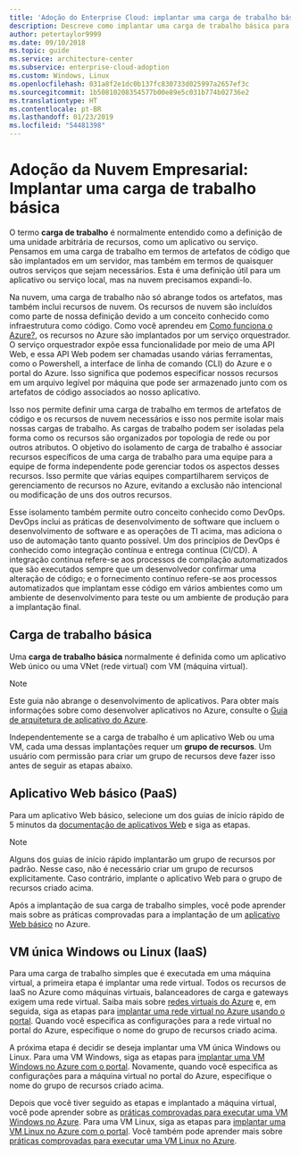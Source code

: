 ```yaml
---
title: 'Adoção do Enterprise Cloud: implantar uma carga de trabalho básica'
description: Descreve como implantar uma carga de trabalho básica para o Azure
author: petertaylor9999
ms.date: 09/10/2018
ms.topic: guide
ms.service: architecture-center
ms.subservice: enterprise-cloud-adoption
ms.custom: Windows, Linux
ms.openlocfilehash: 031a8f2e1dc0b137fc830733d025997a2657ef3c
ms.sourcegitcommit: 1b50810208354577b00e89e5c031b774b02736e2
ms.translationtype: HT
ms.contentlocale: pt-BR
ms.lasthandoff: 01/23/2019
ms.locfileid: "54481398"
---
```

# <a name="enterprise-cloud-adoption-deploy-a-basic-workload"></a>Adoção da Nuvem Empresarial: Implantar uma carga de trabalho básica

O termo **carga de trabalho** é normalmente entendido como a definição de uma unidade arbitrária de recursos, como um aplicativo ou serviço. Pensamos em uma carga de trabalho em termos de artefatos de código que são implantados em um servidor, mas também em termos de quaisquer outros serviços que sejam necessários. Esta é uma definição útil para um aplicativo ou serviço local, mas na nuvem precisamos expandi-lo.

Na nuvem, uma carga de trabalho não só abrange todos os artefatos, mas também inclui recursos de nuvem. Os recursos de nuvem são incluídos como parte de nossa definição devido a um conceito conhecido como infraestrutura como código. Como você aprendeu em [Como funciona o Azure?](../getting-started/what-is-azure.md), os recursos no Azure são implantados por um serviço orquestrador. O serviço orquestrador expõe essa funcionalidade por meio de uma API Web, e essa API Web podem ser chamadas usando várias ferramentas, como o Powershell, a interface de linha de comando (CLI) do Azure e o portal do Azure. Isso significa que podemos especificar nossos recursos em um arquivo legível por máquina que pode ser armazenado junto com os artefatos de código associados ao nosso aplicativo.

Isso nos permite definir uma carga de trabalho em termos de artefatos de código e os recursos de nuvem necessários e isso nos permite isolar mais nossas cargas de trabalho. As cargas de trabalho podem ser isoladas pela forma como os recursos são organizados por topologia de rede ou por outros atributos. O objetivo do isolamento de carga de trabalho é associar recursos específicos de uma carga de trabalho para uma equipe para a equipe de forma independente pode gerenciar todos os aspectos desses recursos. Isso permite que várias equipes compartilharem serviços de gerenciamento de recursos no Azure, evitando a exclusão não intencional ou modificação de uns dos outros recursos.

Esse isolamento também permite outro conceito conhecido como DevOps. DevOps inclui as práticas de desenvolvimento de software que incluem o desenvolvimento de software e as operações de TI acima, mas adiciona o uso de automação tanto quanto possível. Um dos princípios de DevOps é conhecido como integração contínua e entrega contínua (CI/CD). A integração contínua refere-se aos processos de compilação automatizados que são executados sempre que um desenvolvedor confirmar uma alteração de código; e o fornecimento contínuo refere-se aos processos automatizados que implantam esse código em vários ambientes como um ambiente de desenvolvimento para teste ou um ambiente de produção para a implantação final.

## <a name="basic-workload"></a>Carga de trabalho básica

Uma **carga de trabalho básica** normalmente é definida como um aplicativo Web único ou uma VNet (rede virtual) com VM (máquina virtual). 

> [!NOTE]
> Este guia não abrange o desenvolvimento de aplicativos. Para obter mais informações sobre como desenvolver aplicativos no Azure, consulte o [Guia de arquitetura de aplicativo do Azure](/azure/architecture/guide/).

Independentemente se a carga de trabalho é um aplicativo Web ou uma VM, cada uma dessas implantações requer um **grupo de recursos**. Um usuário com permissão para criar um grupo de recursos deve fazer isso antes de seguir as etapas abaixo.

## <a name="basic-web-application-paas"></a>Aplicativo Web básico (PaaS)

Para um aplicativo Web básico, selecione um dos guias de início rápido de 5 minutos da [documentação de aplicativos Web](/azure/app-service?toc=/azure/architecture/cloud-adoption-guide/toc.json) e siga as etapas. 

> [!NOTE]
> Alguns dos guias de início rápido implantarão um grupo de recursos por padrão. Nesse caso, não é necessário criar um grupo de recursos explicitamente. Caso contrário, implante o aplicativo Web para o grupo de recursos criado acima.

Após a implantação de sua carga de trabalho simples, você pode aprender mais sobre as práticas comprovadas para a implantação de um [aplicativo Web básico](/azure/architecture/reference-architectures/app-service-web-app/basic-web-app?toc=/azure/architecture/cloud-adoption-guide/toc.json) no Azure.

## <a name="single-windows-or-linux-vm-iaas"></a>VM única Windows ou Linux (IaaS)

Para uma carga de trabalho simples que é executada em uma máquina virtual, a primeira etapa é implantar uma rede virtual. Todos os recursos de IaaS no Azure como máquinas virtuais, balanceadores de carga e gateways exigem uma rede virtual. Saiba mais sobre [redes virtuais do Azure](/azure/virtual-network/virtual-networks-overview?toc=/azure/architecture/cloud-adoption-guide/toc.json) e, em seguida, siga as etapas para [implantar uma rede virtual no Azure usando o portal](/azure/virtual-network/quick-create-portal?toc=/azure/architecture/cloud-adoption-guide/toc.json). Quando você especifica as configurações para a rede virtual no portal do Azure, especifique o nome do grupo de recursos criado acima.

A próxima etapa é decidir se deseja implantar uma VM única Windows ou Linux. Para uma VM Windows, siga as etapas para [implantar uma VM Windows no Azure com o portal](/azure/virtual-machines/windows/quick-create-portal?toc=/azure/architecture/cloud-adoption-guide/toc.json). Novamente, quando você especifica as configurações para a máquina virtual no portal do Azure, especifique o nome do grupo de recursos criado acima.

Depois que você tiver seguido as etapas e implantado a máquina virtual, você pode aprender sobre as [práticas comprovadas para executar uma VM Windows no Azure](/azure/architecture/reference-architectures/virtual-machines-windows/single-vm?toc=/azure/architecture/cloud-adoption-guide/toc.json). Para uma VM Linux, siga as etapas para [implantar uma VM Linux no Azure com o portal](/azure/virtual-machines/linux/quick-create-portal?toc=/azure/architecture/cloud-adoption-guide/toc.json). Você também pode aprender mais sobre [práticas comprovadas para executar uma VM Linux no Azure](/azure/architecture/reference-architectures/virtual-machines-linux/single-vm?toc=/azure/architecture/cloud-adoption-guide/toc.json).
